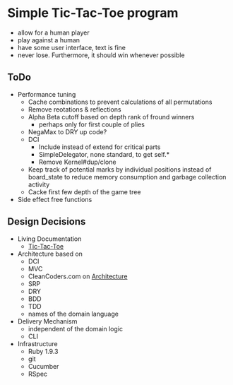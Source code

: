 # Simple Tic-Tac-Toe program

- allow for a human player
- play against a human
- have some user interface, text is fine
- never lose.  Furthermore, it should win whenever possible


## ToDo

- Performance tuning
  - Cache combinations to prevent calculations of all permutations
  - Remove reotations & reflections
  - Alpha Beta cutoff based on depth rank of fround winners 
     - perhaps only for first couple of plies
  - NegaMax to DRY up code?
  - DCI
     - Include instead of extend for critical parts
     - SimpleDelegator, none standard, to get self.*
     - Remove Kernel#dup/clone
  - Keep track of potential marks by individual positions instead of board_state to reduce memory consumption and garbage collection activity
  - Cacke first few depth of the game tree
- Side effect free functions


## Design Decisions

- Living Documentation
  - [Tic-Tac-Toe](http://www.relishapp.com/esambo/tic-tac-toe)
- Architecture based on
  - DCI
  - MVC
  - CleanCoders.com on [Architecture](http://www.cleancoders.com/codecast/clean-code-episode-7/show)
  - SRP
  - DRY
  - BDD
  - TDD
  - names of the domain language
- Delivery Mechanism
  - independent of the domain logic
  - CLI
- Infrastructure
  - Ruby 1.9.3
  - git
  - Cucumber
  - RSpec
